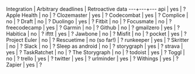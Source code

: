 Integration	  | Arbitrary deadlines	| Retroactive data
---+---+---
api	          | yes	                | ?
Apple Health  | no                  | ?
Clozemaster	  | yes	                | ?
Codecombat    | yes	                | ?
Complice      | no                  | ?
Draft         | no                  | ?
Duolingo	    | yes	                | ?
Fitbit        | no                  | ?
Focusmate     | no                  | ?
freecodecamp  | yes	                | ?
Garmin        | no                  | ?
Github        | no                  | ?
gmailzero	    | yes	                | ?
Habitica      | no                  | ?
ifttt	        | yes	                | ?
Jawbone       | no                  | ?
Misfit        | no                  | ?
pocket	      | yes	                | ?
Project Euler | no                  | ?
Rescuetime    | no (so far!)        | ?
runkeeper	    | yes	                | ?
Skritter      | no                  | ?
Slack         | no                  | ?
Sleep as android | no               | ?
storygraph	  | yes	                | ?
strava	      | yes	                | ?
TaskRatchet   | no                  | ?
The Storygraph | no                 | ?
todoist	      | yes	                | ?
Toggl         | no                  | ?
trello	      | yes	                | ?
twitter	      | yes	                | ?
urlminder	    | yes	                | ?
Withings	    | yes	                | ?
Zapier	      | yes	                | ?
